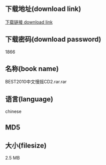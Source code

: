 ## 下载地址(download link)
[下载链接 download link](https://voluble-croquembouche-d321dc.netlify.app/?s=BEST2010%E4%B8%AD%E6%96%87%E6%85%A2%E6%91%87CD2.rar)

## 下载密码(download password)
1866

## 名称(book name)
BEST2010中文慢摇CD2.rar.rar

## 语言(language)
chinese

## MD5


## 大小(filesize)
2.5 MB
